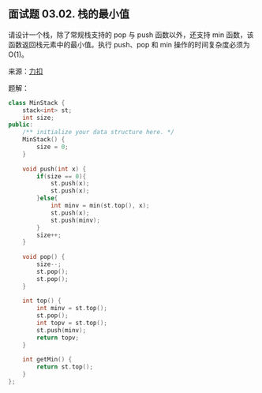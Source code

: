 ## 面试题 03.02. 栈的最小值
请设计一个栈，除了常规栈支持的 pop 与 push 函数以外，还支持 min 函数，该函数返回栈元素中的最小值。执行 push、pop 和 min 操作的时间复杂度必须为 O(1)。

来源：[力扣](https://leetcode-cn.com/problems/min-stack-lcci)

题解：
```C++
class MinStack {
    stack<int> st;
    int size;
public:
    /** initialize your data structure here. */
    MinStack() {
        size = 0;
    }
    
    void push(int x) {
        if(size == 0){
            st.push(x);
            st.push(x);
        }else{
            int minv = min(st.top(), x);
            st.push(x);
            st.push(minv);
        }
        size++;
    }
    
    void pop() {
        size--;
        st.pop();
        st.pop();
    }
    
    int top() {
        int minv = st.top();
        st.pop();
        int topv = st.top();
        st.push(minv);
        return topv;
    }
    
    int getMin() {
        return st.top();
    }
};
```
